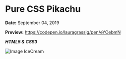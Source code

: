 # Pure CSS Pikachu

**Date:** September 04, 2019 

**Preview:** https://codepen.io/lauragrassig/pen/eYOebmN

***HTML5 & CSS3***

![Image IceCream](https://i.ibb.co/4tp3Vyw/pikachu.png)
